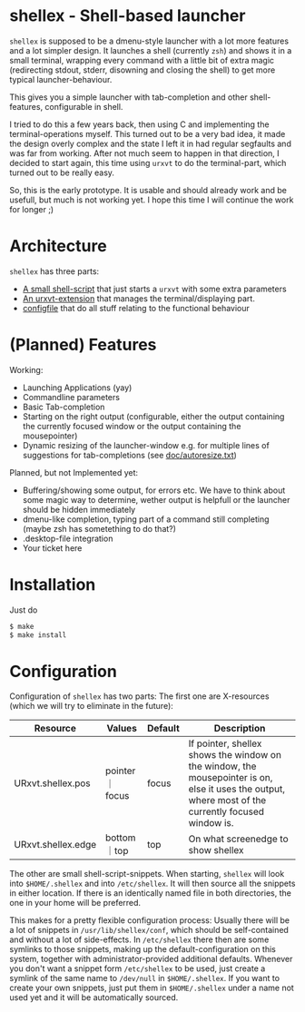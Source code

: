 shellex - Shell-based launcher
==============================

`shellex` is supposed to be a dmenu-style launcher with a lot more features and
a lot simpler design.  It launches a shell (currently `zsh`) and shows it in a
small terminal, wrapping every command with a little bit of extra magic
(redirecting stdout, stderr, disowning and closing the shell) to get more
typical launcher-behaviour.

This gives you a simple launcher with tab-completion and other shell-features,
configurable in shell.

I tried to do this a few years back, then using C and implementing the
terminal-operations myself. This turned out to be a very bad idea, it made the
design overly complex and the state I left it in had regular segfaults and was far
from working. After not much seem to happen in that direction, I decided to
start again, this time using `urxvt` to do the terminal-part, which turned out to
be really easy.

So, this is the early prototype. It is usable and should already work and be
usefull, but much is not working yet. I hope this time I will continue the work
for longer ;)


Architecture
============

`shellex` has three parts:

* [A small shell-script](shellex) that just starts a `urxvt` with some extra
  parameters
* [An urxvt-extension](urxvt_shellex.pl) that manages the terminal/displaying
  part.
* [configfile](conf) that do all stuff relating to the functional behaviour

(Planned) Features
==================

Working:
* Launching Applications (yay)
* Commandline parameters
* Basic Tab-completion
* Starting on the right output (configurable, either the output containing the
  currently focused window or the output containing the mousepointer)
* Dynamic resizing of the launcher-window e.g. for multiple lines of
  suggestions for tab-completions (see [doc/autoresize.txt](doc/autoresize.txt))

Planned, but not Implemented yet:
* Buffering/showing some output, for errors etc. We have to think about some
  magic way to determine, wether output is helpfull or the launcher should be
  hidden immediately
* dmenu-like completion, typing part of a command still completing (maybe zsh
  has sometething to do that?)
* .desktop-file integration
* Your ticket here


Installation
============

Just do

```sh
$ make
$ make install
```

Configuration
=============

Configuration of `shellex` has two parts: The first one are X-resources (which we will try to eliminate in the future):

Resource           | Values         | Default | Description
 ----------------- | -------------- | ------- | ---
URxvt.shellex.pos  | pointer｜focus | focus   | If pointer, shellex shows the window on the window, the mousepointer is on, else it uses the output, where most of the currently focused window is.
URxvt.shellex.edge | bottom｜top    | top     | On what screenedge to show shellex

The other are small shell-script-snippets. When starting, `shellex` will look
into `$HOME/.shellex` and into `/etc/shellex`. It will then source all the
snippets in either location. If there is an identically named file in both
directories, the one in your home will be preferred.

This makes for a pretty flexible configuration process: Usually there will be a
lot of snippets in `/usr/lib/shellex/conf`, which should be self-contained and
without a lot of side-effects. In `/etc/shellex` there then are some symlinks
to those snippets, making up the default-configuration on this system, together
with administrator-provided additional defaults. Whenever you don't want a
snippet form `/etc/shellex` to be used, just create a symlink of the same name
to `/dev/null` in `$HOME/.shellex`. If you want to create your own snippets,
just put them in `$HOME/.shellex` under a name not used yet and it will be
automatically sourced.
